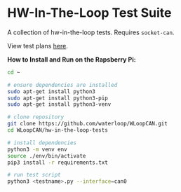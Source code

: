 # HW-In-The-Loop Test Suite

A collection of hw-in-the-loop tests. Requires `socket-can`.

View test plans [here](https://docs.google.com/document/d/1AHJ6yhIJS4nzz4EUkz22zf57LdoAZyPuRv5f0PJLo0M/edit#heading=h.gjqmn3j6xkwx).

**How to Install and Run on the Rapsberry Pi:**

```bash
cd ~

# ensure dependencies are installed
sudo apt-get install python3
sudo apt-get install python3-pip
sudo apt-get install python3-venv

# clone repository
git clone https://github.com/waterloop/WLoopCAN.git
cd WLoopCAN/hw-in-the-loop-tests

# install dependencies
python3 -m venv env
source ./env/bin/activate
pip3 install -r requirements.txt

# run test script
python3 <testname>.py --interface=can0
```

